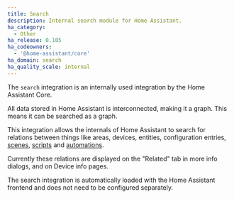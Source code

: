 ```yaml
---
title: Search
description: Internal search module for Home Assistant.
ha_category:
  - Other
ha_release: 0.105
ha_codeowners:
  - '@home-assistant/core'
ha_domain: search
ha_quality_scale: internal
---
```


The `search` integration is an internally used integration by the
Home Assistant Core.

All data stored in Home Assistant is interconnected, making it a graph.
This means it can be searched as a graph.

This integration allows the internals of Home Assistant to search for
relations between things like areas, devices, entities, configuration entries,
[scenes](/integrations/scene/), [scripts](/integrations/script/) and [automations](/integrations/automation/).

Currently these relations are displayed on the "Related" tab in more info dialogs, and on Device info pages.

The search integration is automatically loaded with the Home Assistant frontend
and does not need to be configured separately.
